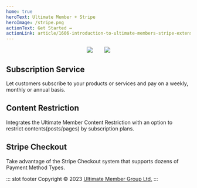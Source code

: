 ```yaml
---
home: true
heroText: Ultimate Member + Stripe
heroImage: /stripe.png
actionText: Get Started →
actionLink: article/1606-introduction-to-ultimate-members-stripe-extension
---
```


<div style="text-align:center;text-indent: 20px">
<img src="https://img.shields.io/badge/requires-Ultimate_Member_v2.6.12%2B-7856ff?style=social&logo=wordpress"/>&nbsp;&nbsp;
<img src="https://img.shields.io/badge/uses-%40stripe%2Fstripe--php_v10.5.10-7856ff?style=social&logo=github"/>
</div>
<div class="features">
  <div class="feature">
    <h2>Subscription Service</h2>
    <p>Let customers subscribe to your products or services and pay on a weekly, monthly or annual basis.</p>
  </div>
  <div class="feature">
    <h2>Content Restriction</h2>
    <p>Integrates the Ultimate Member Content Restriction with an option to restrict contents(posts/pages) by subscription plans.</p>
  </div>
  <div class="feature">
    <h2>Stripe Checkout</h2>
    <p>Take advantage of the Stripe Checkout system that supports dozens of Payment Method Types.</p>
  </div>
</div>


::: slot footer
Copyright © 2023 [Ultimate Member Group Ltd.](https://ultimatemember.com/)
:::